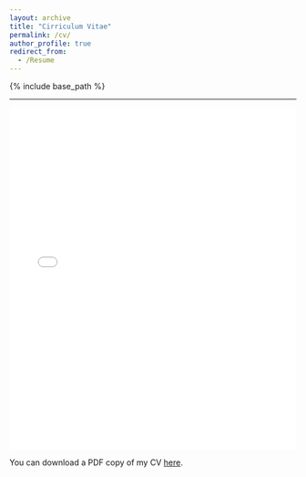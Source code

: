 ```yaml
---
layout: archive
title: "Cirriculum Vitae"
permalink: /cv/
author_profile: true
redirect_from:
  - /Resume
---
```

{% include base_path %}

---

<iframe src="/files/pdf/My_CV_Nishant_latex.pdf" width="100%" height="600" frameborder="no" border="0" marginwidth="0" marginheight="0"></iframe>

You can download a PDF copy of my CV [here](/files/pdf/My_CV_Nishant_latex.pdf).
